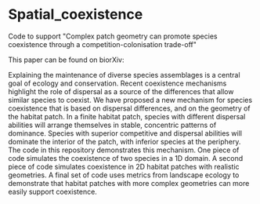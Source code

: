 # Spatial_coexistence
Code to support "Complex patch geometry can promote species coexistence through a competition-colonisation trade-off"

This paper can be found on biorXiv:

Explaining the maintenance of diverse species assemblages is a central goal of ecology and conservation. Recent coexistence mechanisms highlight the role of dispersal as a source of the differences that allow similar species to coexist. 
We have proposed a new mechanism for species coexistence that is based on dispersal differences, and on the geometry of the habitat patch. In a finite habitat patch, species with different dispersal abilities will arrange themselves in stable, concentric patterns of dominance. Species with superior competitive and dispersal abilities will dominate the interior of the patch, with inferior species at the periphery.
The code in this repository demonstrates this mechanism. One piece of code simulates the coexistence of two species in a 1D domain. A second piece of code simulates coexistence in 2D habitat patches with realistic geometries. A final set of code uses metrics from landscape ecology to demonstrate that habitat patches with more complex geometries can more easily support coexistence.
